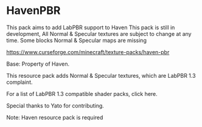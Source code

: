 # HavenPBR
This pack aims to add LabPBR support to Haven 
This pack is still in development, 
All Normal & Specular textures are subject to change at any time. 
Some blocks Normal & Specular maps are missing

<https://www.curseforge.com/minecraft/texture-packs/haven-pbr>

Base: Property of Haven.

This resource pack adds Normal & Specular textures, which are LabPBR 1.3 complaint.

For a list of LabPBR 1.3 compatible shader packs, click here.

Special thanks to Yato for contributing. 

Note: Haven resource pack is required

